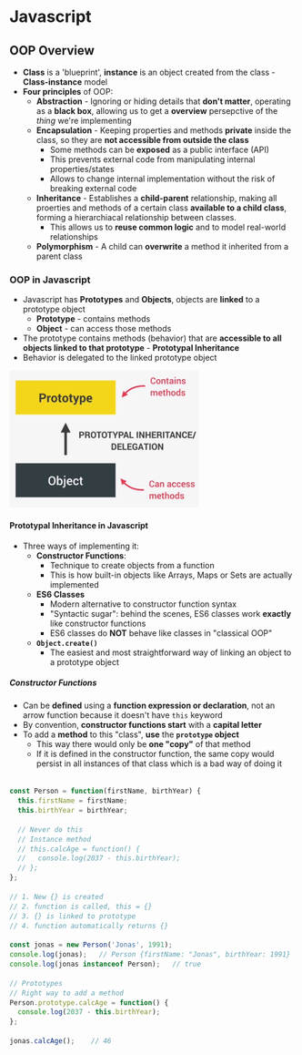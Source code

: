 # **Javascript**

## **OOP Overview**

* **Class** is a 'blueprint', **instance** is an object created from the class - **Class-instance** model
* **Four principles** of OOP:
  * **Abstraction** - Ignoring or hiding details that **don't matter**, operating as a **black box**, allowing us to get a **overview** persepctive of the *thing* we're implementing
  * **Encapsulation** - Keeping properties and methods **private** inside the class, so they are **not accessible from outside the class**
    * Some methods can be **exposed** as a public interface (API)
    * This prevents external code from manipulating internal properties/states
    * Allows to change internal implementation without the risk of breaking external code
  * **Inheritance** - Establishes a **child-parent** relationship, making all proerties and methods of a certain class **available to a child class**, forming a hierarchiacal relationship between classes.
    * This allows us to **reuse common logic** and to model real-world relationships
  * **Polymorphism** - A child can **overwrite** a method it inherited from a parent class

### **OOP in Javascript**

* Javascript has **Prototypes** and **Objects**, objects are **linked** to a prototype object
  * **Prototype** - contains methods
  * **Object** - can access those methods
* The prototype contains methods (behavior) that are **accessible to all objects linked to that prototype** - **Prototypal Inheritance**
* Behavior is delegated to the linked prototype object

![Prototypal Inheritance](/javascript/images/prototypal-inheritance.png)

#### **Prototypal Inheritance in Javascript**

* Three ways of implementing it:
  * **Constructor Functions**:
    * Technique to create objects from a function
    * This is how built-in objects like Arrays, Maps or Sets are actually implemented
  * **ES6 Classes**
    * Modern alternative to constructor function syntax
    * "Syntactic sugar": behind the scenes, ES6 classes work **exactly** like constructor functions
    * ES6 classes do **NOT** behave like classes in "classical OOP"
  * **`Object.create()`**
    * The easiest and most straightforward way of linking an object to a prototype object

##### **Constructor Functions**

* Can be **defined** using a **function expression or declaration**, not an arrow function because it doesn't have `this` keyword
* By convention, **constructor functions start** with a **capital letter**
* To add a **method** to this "class", **use** the **`prototype` object**
  * This way there would only be **one "copy"** of that method
  * If it is defined in the constructor function, the same copy would persist in all instances of that class which is a bad way of doing it

```javascript

const Person = function(firstName, birthYear) {
  this.firstName = firstName;
  this.birthYear = birthYear;

  // Never do this
  // Instance method
  // this.calcAge = function() {
  //   console.log(2037 - this.birthYear);
  // };
};

// 1. New {} is created
// 2. function is called, this = {}
// 3. {} is linked to prototype
// 4. function automatically returns {}

const jonas = new Person('Jonas', 1991);
console.log(jonas);   // Person {firstName: "Jonas", birthYear: 1991}
console.log(jonas instanceof Person);   // true

// Prototypes
// Right way to add a method
Person.prototype.calcAge = function() {
  console.log(2037 - this.birthYear);
};

jonas.calcAge();    // 46
```